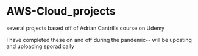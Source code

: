 # AWS-Cloud_projects
several projects based off of Adrian Cantrills course on Udemy

I have completed these on and off during the pandemic-- will be updating and uploading sporadically
